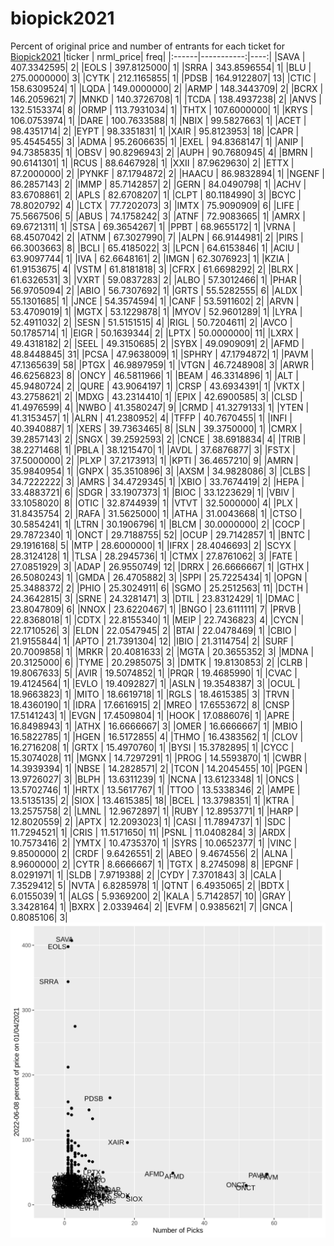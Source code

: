 # biopick2021
Percent of original price and number of entrants for each ticket for [Biopick2021](https://twitter.com/hashtag/Biopick2021)
|ticker |  nrml_price| freq|
|:------|-----------:|----:|
|SAVA   | 407.3342595|    2|
|EOLS   | 397.8125000|    1|
|SRRA   | 343.8596554|    1|
|BLU    | 275.0000000|    3|
|CYTK   | 212.1165855|    1|
|PDSB   | 164.9122807|   13|
|CTIC   | 158.6309524|    1|
|LQDA   | 149.0000000|    2|
|ARMP   | 148.3443709|    2|
|BCRX   | 146.2059621|    7|
|MNKD   | 140.3726708|    1|
|TCDA   | 138.4937238|    2|
|ANVS   | 132.5153374|    8|
|ORMP   | 113.7931034|    1|
|THTX   | 107.6000000|    1|
|KRYS   | 106.0753974|    1|
|DARE   | 100.7633588|    1|
|NBIX   |  99.5827663|    1|
|ACET   |  98.4351714|    2|
|EYPT   |  98.3351831|    1|
|XAIR   |  95.8123953|   18|
|CAPR   |  95.4545455|    3|
|ADMA   |  95.2606635|    1|
|EXEL   |  94.8368147|    1|
|ANIP   |  94.7385835|    1|
|OBSV   |  90.8296943|    2|
|AUPH   |  90.7680945|    4|
|BMRN   |  90.6141301|    1|
|RCUS   |  88.6467928|    1|
|XXII   |  87.9629630|    2|
|ETTX   |  87.2000000|    2|
|PYNKF  |  87.1794872|    2|
|HAACU  |  86.9832894|    1|
|NGENF  |  86.2857143|    2|
|IMMP   |  85.7142857|    2|
|GERN   |  84.0490798|    1|
|ACHV   |  83.6708861|    2|
|APLS   |  82.6708207|    1|
|CLPT   |  80.1184990|    3|
|BCYC   |  78.8020792|    4|
|LCTX   |  77.7202073|    3|
|IMTX   |  75.9090909|    6|
|LIFE   |  75.5667506|    5|
|ABUS   |  74.1758242|    3|
|ATNF   |  72.9083665|    1|
|AMRX   |  69.6721311|    1|
|STSA   |  69.3654267|    1|
|PPBT   |  68.9655172|    1|
|VRNA   |  68.4507042|    2|
|ATNM   |  67.3027990|    7|
|ALPN   |  66.9144981|    2|
|PIRS   |  66.3003663|    8|
|BCLI   |  65.4185022|    3|
|LPCN   |  64.6153846|    1|
|ACIU   |  63.9097744|    1|
|IVA    |  62.6648161|    2|
|IMGN   |  62.3076923|    1|
|KZIA   |  61.9153675|    4|
|VSTM   |  61.8181818|    3|
|CFRX   |  61.6698292|    2|
|BLRX   |  61.6326531|    3|
|VXRT   |  59.0837283|    2|
|ALBO   |  57.3012466|    1|
|PHAR   |  56.9705094|    2|
|ABIO   |  56.7307692|    1|
|GRTS   |  55.5282555|    6|
|ALDX   |  55.1301685|    1|
|JNCE   |  54.3574594|    1|
|CANF   |  53.5911602|    2|
|ARVN   |  53.4709019|    1|
|MGTX   |  53.1229878|    1|
|MYOV   |  52.9601289|    1|
|LYRA   |  52.4911032|    2|
|SESN   |  51.5151515|    4|
|RIGL   |  50.7204611|    2|
|AVCO   |  50.1785714|    1|
|EIGR   |  50.1639344|    2|
|LPTX   |  50.0000000|   11|
|LXRX   |  49.4318182|    2|
|SEEL   |  49.3150685|    2|
|SYBX   |  49.0909091|    2|
|AFMD   |  48.8448845|   31|
|PCSA   |  47.9638009|    1|
|SPHRY  |  47.1794872|    1|
|PAVM   |  47.1365639|   58|
|PTGX   |  46.9897959|    1|
|VTGN   |  46.7248908|    3|
|ARWR   |  46.6256823|    8|
|ONCY   |  46.5811966|    1|
|BEAM   |  46.3314896|    1|
|ALT    |  45.9480724|    2|
|QURE   |  43.9064197|    1|
|CRSP   |  43.6934391|    1|
|VKTX   |  43.2758621|    2|
|MDXG   |  43.2314410|    1|
|EPIX   |  42.6900585|    3|
|CLSD   |  41.4976599|    4|
|NWBO   |  41.3580247|    9|
|CRMD   |  41.3279133|    1|
|YTEN   |  41.3153457|    1|
|ALRN   |  41.2380952|    4|
|TFFP   |  40.7670455|    1|
|INFI   |  40.3940887|    1|
|XERS   |  39.7363465|    8|
|SLN    |  39.3750000|    1|
|CMRX   |  39.2857143|    2|
|SNGX   |  39.2592593|    2|
|CNCE   |  38.6918834|    4|
|TRIB   |  38.2271468|    1|
|PBLA   |  38.1215470|    1|
|AVDL   |  37.6876877|    3|
|FSTX   |  37.5000000|    2|
|PLXP   |  37.2173913|    1|
|KPTI   |  36.4657210|    9|
|AMRN   |  35.9840954|    1|
|GNPX   |  35.3510896|    3|
|AXSM   |  34.9828086|    3|
|CLBS   |  34.7222222|    3|
|AMRS   |  34.4729345|    1|
|XBIO   |  33.7674419|    2|
|HEPA   |  33.4883721|    6|
|SDGR   |  33.1907373|    1|
|BIOC   |  33.1223629|    1|
|VBIV   |  33.1058020|    8|
|OTIC   |  32.8744939|    1|
|VTVT   |  32.5000000|    4|
|PLX    |  31.8435754|    2|
|RAFA   |  31.5625000|    1|
|ATHA   |  31.0043668|    1|
|CTSO   |  30.5854241|    1|
|LTRN   |  30.1906796|    1|
|BLCM   |  30.0000000|    2|
|COCP   |  29.7872340|    1|
|ONCT   |  29.7188755|   52|
|OCUP   |  29.7142857|    1|
|BNTC   |  29.1916168|    5|
|MTP    |  28.6000000|    1|
|IFRX   |  28.4046693|    2|
|SCYX   |  28.3124128|    1|
|TLSA   |  28.2945736|    1|
|CTMX   |  27.8761062|    3|
|FATE   |  27.0851929|    3|
|ADAP   |  26.9550749|   12|
|DRRX   |  26.6666667|    1|
|GTHX   |  26.5080243|    1|
|GMDA   |  26.4705882|    3|
|SPPI   |  25.7225434|    1|
|OPGN   |  25.3488372|    2|
|PHIO   |  25.3024911|    6|
|SGMO   |  25.2512563|   11|
|DCTH   |  24.3642815|    3|
|SRNE   |  24.3281471|    3|
|DTIL   |  23.8312429|    1|
|DMAC   |  23.8047809|    6|
|NNOX   |  23.6220467|    1|
|BNGO   |  23.6111111|    7|
|PRVB   |  22.8368018|    1|
|CDTX   |  22.8155340|    1|
|MEIP   |  22.7436823|    4|
|CYCN   |  22.1710526|    3|
|ELDN   |  22.0547945|    2|
|BTAI   |  22.0478469|    1|
|CBIO   |  21.9155844|    1|
|APTO   |  21.7391304|   12|
|IBIO   |  21.3114754|    2|
|SURF   |  20.7009858|    1|
|MRKR   |  20.4081633|    2|
|MGTA   |  20.3655352|    3|
|MDNA   |  20.3125000|    6|
|TYME   |  20.2985075|    3|
|DMTK   |  19.8130853|    2|
|CLRB   |  19.8067633|    5|
|AVIR   |  19.5074852|    1|
|PRQR   |  19.4685990|    1|
|CVAC   |  19.4124564|    1|
|EVLO   |  19.4092827|    1|
|ASLN   |  19.3548387|    3|
|OCUL   |  18.9663823|    1|
|MITO   |  18.6619718|    1|
|RGLS   |  18.4615385|    3|
|TRVN   |  18.4360190|    1|
|IDRA   |  17.6616915|    2|
|MREO   |  17.6553672|    8|
|CNSP   |  17.5141243|    1|
|EVGN   |  17.4509804|    1|
|HOOK   |  17.0886076|    1|
|APRE   |  16.8498943|    1|
|ATHX   |  16.6666667|    3|
|OMER   |  16.6666667|    1|
|MBIO   |  16.5822785|    1|
|HGEN   |  16.5172855|    4|
|THMO   |  16.4383562|    1|
|CLOV   |  16.2716208|    1|
|GRTX   |  15.4970760|    1|
|BYSI   |  15.3782895|    1|
|CYCC   |  15.3074028|   11|
|MGNX   |  14.7297291|    1|
|PROG   |  14.5593870|    1|
|CWBR   |  14.3939394|    1|
|NBSE   |  14.2828571|    2|
|TCON   |  14.2045455|   10|
|PGEN   |  13.9726027|    3|
|BLPH   |  13.6311239|    1|
|NCNA   |  13.6123348|    1|
|ONCS   |  13.5702746|    1|
|HRTX   |  13.5617767|    1|
|TTOO   |  13.5338346|    2|
|AMPE   |  13.5135135|    2|
|SIOX   |  13.4615385|   18|
|BCEL   |  13.3798351|    1|
|KTRA   |  13.2575758|    2|
|LMNL   |  12.9672897|    1|
|RUBY   |  12.8953771|    1|
|HARP   |  12.8020559|    2|
|APTX   |  12.2093023|    1|
|CASI   |  11.7894737|    1|
|SDC    |  11.7294521|    1|
|CRIS   |  11.5171650|   11|
|PSNL   |  11.0408284|    3|
|ARDX   |  10.7573416|    2|
|YMTX   |  10.4735370|    1|
|SYRS   |  10.0652377|    1|
|VINC   |   9.8500000|    2|
|CRDF   |   9.6426551|    2|
|ABEO   |   9.4674556|    2|
|ALNA   |   8.9600000|    2|
|CYTR   |   8.6666667|    1|
|TGTX   |   8.2745098|    8|
|EPGNF  |   8.0291971|    1|
|SLDB   |   7.9719388|    2|
|CYDY   |   7.3701843|    3|
|CALA   |   7.3529412|    5|
|NVTA   |   6.8285978|    1|
|QTNT   |   6.4935065|    2|
|BDTX   |   6.0155039|    1|
|ALGS   |   5.9369200|    2|
|KALA   |   5.7142857|   10|
|GRAY   |   3.3428164|    1|
|BXRX   |   2.0339464|    2|
|EVFM   |   0.9385621|    7|
|GNCA   |   0.8085106|    3|
![retvspicks](biopicks.png?raw=true)
